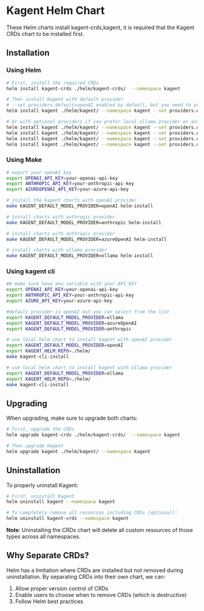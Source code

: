 # Kagent Helm Chart

These Helm charts install kagent-crds,kagent, it is required that the Kagent CRDs chart to be installed first.

## Installation

### Using Helm

```bash
# First, install the required CRDs
helm install kagent-crds ./helm/kagent-crds/  --namespace kagent

# Then install Kagent with default provider 
# --set providers.default=openAI enabled by default, but you need to provide your openAI apikey
helm install kagent ./helm/kagent/ --namespace kagent --set providers.openAI.apiKey=your-openai-api-key

# Or with optional providers if you prefer local ollama provider or anthropic
helm install kagent ./helm/kagent/ --namespace kagent --set providers.default=ollama
helm install kagent ./helm/kagent/ --namespace kagent --set providers.default=openAI       --set providers.openAI.apiKey=your-openai-api-key
helm install kagent ./helm/kagent/ --namespace kagent --set providers.default=anthropic    --set providers.anthropic.apiKey=your-anthropic-api-key
helm install kagent ./helm/kagent/ --namespace kagent --set providers.default=azureOpenAI  --set providers.azureOpenAI.apiKey=your-openai-api-key
```

### Using Make

```bash
# export your openAI key
export OPENAI_API_KEY=your-openai-api-key
export ANTHROPIC_API_KEY=your-anthropic-api-key
export AZUREOPENAI_API_KEY=your-azure-api-key

# install the kagent charts with openAI provider 
make KAGENT_DEFAULT_MODEL_PROVIDER=openAI helm-install

# install charts with anthropic provider
make KAGENT_DEFAULT_MODEL_PROVIDER=anthropic helm-install

# install charts with anthropic provider
make KAGENT_DEFAULT_MODEL_PROVIDER=azureOpenAI helm-install

# install charts with ollama provider
make KAGENT_DEFAULT_MODEL_PROVIDER=ollama helm-install
```

### Using kagent cli

```bash
## make sure have env variable with your API_KEY
export OPENAI_API_KEY=your-openai-api-key
export ANTHROPIC_API_KEY=your-anthropic-api-key
export AZURE_API_KEY=your-azure-api-key

#default provider is openAI but you can select from the list 
export KAGENT_DEFAULT_MODEL_PROVIDER=ollama
export KAGENT_DEFAULT_MODEL_PROVIDER=azureOpenAI
export KAGENT_DEFAULT_MODEL_PROVIDER=anthropic

# use local helm chart to install kagent with openAI provider
export KAGENT_DEFAULT_MODEL_PROVIDER=openAI
export KAGENT_HELM_REPO=./helm/
make kagent-cli-install

# use local helm chart to install kagent with ollama provider
export KAGENT_DEFAULT_MODEL_PROVIDER=ollama
export KAGENT_HELM_REPO=./helm/
make kagent-cli-install

```

## Upgrading

When upgrading, make sure to upgrade both charts:

```bash
# First, upgrade the CRDs
helm upgrade kagent-crds ./helm/kagent-crds/  --namespace kagent

# Then upgrade Kagent
helm upgrade kagent ./helm/kagent/ --namespace kagent
```

## Uninstallation

To properly uninstall Kagent:

```bash
# First, uninstall Kagent
helm uninstall kagent --namespace kagent

# To completely remove all resources including CRDs (optional):
helm uninstall kagent-crds --namespace kagent
```

**Note**: Uninstalling the CRDs chart will delete all custom resources of those types across all namespaces.

## Why Separate CRDs?

Helm has a limitation where CRDs are installed but not removed during uninstallation. 
By separating CRDs into their own chart, we can:

1. Allow proper version control of CRDs
2. Enable users to choose when to remove CRDs (which is destructive)
3. Follow Helm best practices

